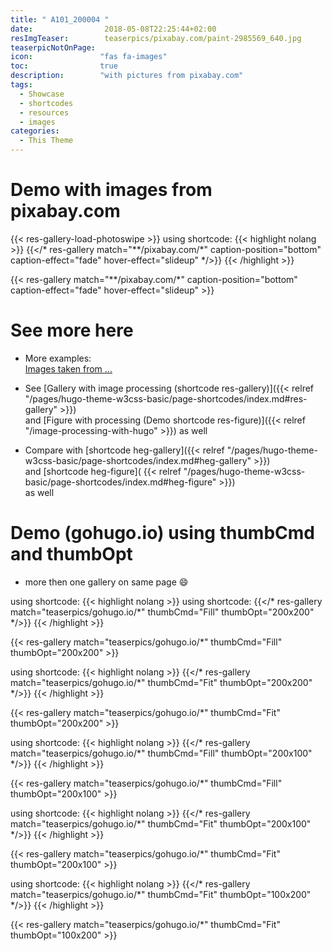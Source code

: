 ```yaml
---
title: " A101_200004 "
date:                2018-05-08T22:25:44+02:00
resImgTeaser:        teaserpics/pixabay.com/paint-2985569_640.jpg
teaserpicNotOnPage:
icon:               "fas fa-images"
toc:                true
description:        "with pictures from pixabay.com"
tags:
  - Showcase
  - shortcodes
  - resources
  - images
categories:
  - This Theme
---
```


# Demo with images from pixabay.com
{{< res-gallery-load-photoswipe >}}
using shortcode: 
{{< highlight nolang >}}
{{</* res-gallery match="**/pixabay.com/*" caption-position="bottom" caption-effect="fade" hover-effect="slideup" */>}} 
{{< /highlight  >}}

{{< res-gallery match="**/pixabay.com/*" caption-position="bottom" caption-effect="fade" hover-effect="slideup" >}} 

# See more here
* More examples:  
   [Images taken from ...](../../hugo-theme-w3css-basic/images-taken-from/)   

* See [Gallery with image processing (shortcode res-gallery)]({{< relref "/pages/hugo-theme-w3css-basic/page-shortcodes/index.md#res-gallery" >}})  
  and [Figure with processing (Demo shortcode res-figure)]({{< relref "/image-processing-with-hugo" >}}) as well

* Compare with [shortcode heg-gallery]({{< relref "/pages/hugo-theme-w3css-basic/page-shortcodes/index.md#heg-gallery" >}})  
  and [shortcode heg-figure]( {{< relref "/pages/hugo-theme-w3css-basic/page-shortcodes/index.md#heg-figure" >}})   
  as well


# Demo (gohugo.io) using thumbCmd and thumbOpt

* more then one gallery on same page :smile:

using shortcode: 
{{< highlight nolang >}}
using shortcode: {{</* res-gallery match="teaserpics/gohugo.io/*" thumbCmd="Fill" thumbOpt="200x200" */>}} 
{{< /highlight  >}}

{{< res-gallery match="teaserpics/gohugo.io/*" thumbCmd="Fill" thumbOpt="200x200" >}} 

using shortcode: 
{{< highlight nolang >}}
{{</* res-gallery match="teaserpics/gohugo.io/*" thumbCmd="Fit"  thumbOpt="200x200" */>}} 
{{< /highlight  >}}

{{< res-gallery match="teaserpics/gohugo.io/*" thumbCmd="Fit"  thumbOpt="200x200" >}} 

using shortcode: 
{{< highlight nolang >}}
{{</* res-gallery match="teaserpics/gohugo.io/*" thumbCmd="Fill" thumbOpt="200x100" */>}} 
{{< /highlight  >}}

{{< res-gallery match="teaserpics/gohugo.io/*" thumbCmd="Fill" thumbOpt="200x100" >}} 

using shortcode: 
{{< highlight nolang >}}
{{</* res-gallery match="teaserpics/gohugo.io/*" thumbCmd="Fit"  thumbOpt="200x100" */>}} 
{{< /highlight  >}}

{{< res-gallery match="teaserpics/gohugo.io/*" thumbCmd="Fit"  thumbOpt="200x100" >}} 


using shortcode: 
{{< highlight nolang >}}
{{</* res-gallery match="teaserpics/gohugo.io/*" thumbCmd="Fit"  thumbOpt="100x200" */>}} 
{{< /highlight  >}}

{{< res-gallery match="teaserpics/gohugo.io/*" thumbCmd="Fit"  thumbOpt="100x200" >}} 

